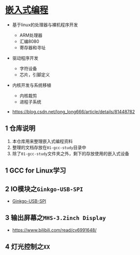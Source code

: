# [嵌入式编程](./)    

- 基于linux的处理器与裸机程序开发   
	- ARM处理器   
	- 汇编8080   
	- 寄存器和寻址   
- 驱动程序开发    
	- 字符设备   
	- 芯片，引脚定义   
- 内核开发与系统移植    
	- 内核裁剪   
	- 进程子系统   

- https://blog.csdn.net/long_long666/article/details/81448782   

## 1 仓库说明  
1. 本仓库用来整理嵌入式编程资料   
2. 整理的文档存放在`01-gcc-study`目录中   
3. 除了`01-gcc-study`文件夹之外，剩下的存放使用的嵌入式设备    

## 1 GCC for Linux学习   

## 2 IO模块之`Ginkgo-USB-SPI`    
- [Ginkgo-USB-SPI](./02-Ginkgo-USB-SPI/README.md)     


## 3 输出屏幕之`MHS-3.2inch Display`   

- https://www.bilibili.com/read/cv6991648/  

## 4 灯光控制之`XX`     



